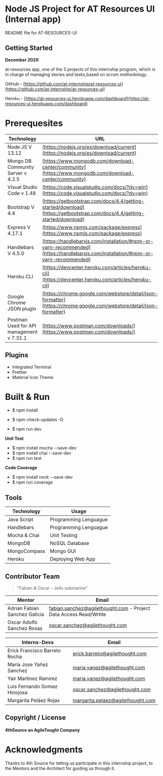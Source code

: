 # Node JS Project for AT Resources UI (Internal app)

README file for AT-RESOURCES-UI

## Getting Started

<b>December 2020</b>

at-resources app, one of the 3 projects of this internship program, which is in charge of managing stories and tasks,based on scrum methodology. 

GitHub - [https://github.com/at-internship/at-resources-ui](https://github.com/at-internship/at-resources-ui)

Heroku - [https://at-resources-ui.herokuapp.com/dashboard](https://at-resources-ui.herokuapp.com/dashboard)

# Prerequesites
| Technology| URL |
| --- | --- |
| Node JS V 13.12 | [https://nodejs.org/es/download/current](https://nodejs.org/es/download/current) |
| Mongo DB Community Server v 4.2.5 | [https://www.mongodb.com/download-center/community](https://www.mongodb.com/download-center/community) |
| Visual Studio Code v 1.48 | [https://code.visualstudio.com/docs/?dv=win](https://code.visualstudio.com/docs/?dv=win) |
| Bootstrap V 4.4 | [https://getbootstrap.com/docs/4.4/getting-started/download](https://getbootstrap.com/docs/4.4/getting-started/download) |
| Express V 4.17.1 | [https://www.npmjs.com/package/express](https://www.npmjs.com/package/express) |
| Handlebars V 4.5.0 | [https://handlebarsjs.com/installation/#npm-or-yarn-recommended](https://handlebarsjs.com/installation/#npm-or-yarn-recommended) |
| Heroku CLI | [https://devcenter.heroku.com/articles/heroku-cli](https://devcenter.heroku.com/articles/heroku-cli) |
| Google Chrome JSON plugin | [https://chrome.google.com/webstore/detail/json-formatter](https://chrome.google.com/webstore/detail/json-formatter) |
| Postman Used for API management v 7.31.1 | [https://www.postman.com/downloads/](https://www.postman.com/downloads/) |

## Plugins

- Integrated Terminal 
- Prettier 
- Material Icon Theme 

# Built & Run
- $ npm install
- $ npm-check-updates -D

- $ npm run dev

**Unit Test**
- $ npm install mocha --save-dev
- $ npm install chai --save-dev
- $ npm run test

**Code Coverage**
- $ npm install nock --save-dev
- $ npm run coverage

## Tools

| Technology| Usage |
| --- | --- |
| Java Script | Programming Lenguague |
| Handlebars | Programming Lenguague |
| Mocha & Chai | Unit Testing |
| MongoDB | NoSQL Database |
| MongoCompass | Mongo GUI |
| Heroku | Deploying Web App |

## Contributor Team

> "Fabian & Oscar - Jello submarine"

| Mentor | Email |
| --- | --- |
| Adrian Fabian Sanchez Galicia | fabian.sanchez@agilethought.com - Project Data Access Read/Wrtite |
| Oscar Adolfo Sanchez Rosas | oscar.sanchez@agilethought.com |

| Interns-Devs | Email |
| --- | --- |
| Erick Francisco Barreto Rocha |  erick.barreto@agilethought.com |
| Maria Jose Yañez Sanchez | maria.yanez@agilethought.com |
| Yair Martinez Ramirez | maria.yanez@agilethought.com |
| Luis Fernando Gomez Hinojosa | oscar.sanchez@agilethought.com |
| Margarita Peláez Rojas | margarita.pelaez@agilethought.com |

## Copyright / License

#### 4thSource an AgileTought Company


# Acknowledgments
Thanks to 4th Source for letting us participate in this internship project, to the Mentors and the Architect for guiding us through it.
